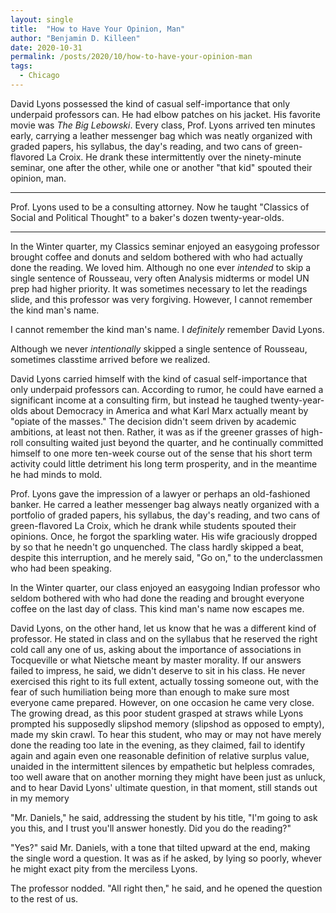 ```yaml
---
layout: single
title:  "How to Have Your Opinion, Man"
author: "Benjamin D. Killeen"
date: 2020-10-31
permalink: /posts/2020/10/how-to-have-your-opinion-man
tags:
  - Chicago
---
```


David Lyons possessed the kind of casual self-importance that only underpaid professors can.  He
had elbow patches on his jacket. His favorite movie was *The Big Lebowski*. Every class,
Prof. Lyons arrived ten minutes early, carrying a leather messenger bag which was neatly organized
with graded papers, his syllabus, the day's reading, and two cans of green-flavored La Croix. He
drank these intermittently over the ninety-minute seminar, one after the other, while one or
another "that kid" spouted their opinion, man.

-------------------------------------------------------------------------------

Prof. Lyons used to be a consulting attorney. Now he taught "Classics of Social and Political
Thought" to a baker's dozen twenty-year-olds.



-------------------------------------------------------------------------------

In the Winter quarter, my Classics seminar enjoyed an easygoing professor brought coffee and donuts
and seldom bothered with who had actually done the reading. We loved him. Although no one ever
*intended* to skip a single sentence of Rousseau, very often Analysis midterms or model UN prep had
higher priority. It was sometimes necessary to let the readings slide, and this professor was very
forgiving. However, I cannot remember the kind man's name.

I cannot remember the kind man's name. I *definitely* remember David Lyons.

Although we never *intentionally* skipped a single sentence of Rousseau,
sometimes classtime arrived before we realized.

David Lyons carried himself with the kind of casual self-importance that only underpaid professors
can. According to rumor, he could have earned a significant income at a consulting firm, but
instead he taughed twenty-year-olds about Democracy in America and what Karl Marx actually meant by
"opiate of the masses." The decision didn't seem driven by academic ambitions, at least not
then. Rather, it was as if the greener grasses of high-roll consulting waited just beyond the
quarter, and he continually committed himself to one more ten-week course out of the sense that his
short term activity could little detriment his long term prosperity, and in the meantime he had
minds to mold.

Prof. Lyons gave the impression of a lawyer or perhaps an old-fashioned banker. He carred a leather
messenger bag always neatly organized with a portfolio of graded papers, his syllabus, the day's
reading, and two cans of green-flavored La Croix, which he drank while students spouted their
opinions. Once, he forgot the sparkling water. His wife graciously dropped by so that he needn't go
unquenched. The class hardly skipped a beat, despite this interruption, and he merely said, "Go
on," to the underclassmen who had been speaking.

In the Winter quarter, our class enjoyed an easygoing Indian professor who seldom bothered with who
had done the reading and brought everyone coffee on the last day of class. This kind man's name now
escapes me.

David Lyons, on the other hand, let us know that he was a different kind of professor. He stated in
class and on the syllabus that he reserved the right cold call any one of us, asking about the
importance of associations in Tocqueville or what Nietsche meant by master morality. If our answers
failed to impress, he said, we didn't deserve to sit in his class. He never exercised this right to
its full extent, actually tossing someone out, with the fear of such humiliation being more than
enough to make sure most everyone came prepared. However, on one occasion he came very close. The
growing dread, as this poor student grasped at straws while Lyons prompted his supposedly slipshod
memory (slipshod as opposed to empty), made my skin crawl. To hear this student, who may or may not
have merely done the reading too late in the evening, as they claimed, fail to identify again and
again even one reasonable definition of relative surplus value, unaided in the intermittent
silences by empathetic but helpless comrades, too well aware that on another morning they might
have been just as unluck, and to hear David Lyons' ultimate question, in that moment, still stands
out in my memory

"Mr. Daniels," he said, addressing the student by his title, "I'm going to ask you this, and I
trust you'll answer honestly. Did you do the reading?"

"Yes?" said Mr. Daniels, with a tone that tilted upward at the end, making the single word a
question. It was as if he asked, by lying so poorly, whever he might exact pity from the merciless
Lyons.

The professor nodded. "All right then," he said, and he opened the question to the rest of us.

